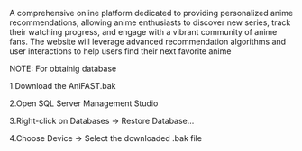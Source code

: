 A comprehensive online platform dedicated to providing personalized anime recommendations, 
allowing anime enthusiasts to discover new series, track their watching progress, and engage 
with a vibrant community of anime fans. The website will leverage advanced recommendation 
algorithms and user interactions to help users find their next favorite anime

NOTE: For obtainig database 

1.Download the AniFAST.bak

2.Open SQL Server Management Studio

3.Right-click on Databases → Restore Database…

4.Choose Device → Select the downloaded .bak file
